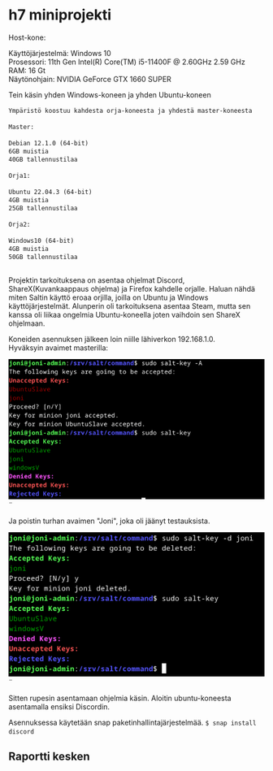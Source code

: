 # h7 miniprojekti #

Host-kone:

Käyttöjärjestelmä: Windows 10  
Prosessori: 11th Gen Intel(R) Core(TM) i5-11400F @ 2.60GHz   2.59 GHz  
RAM: 16 Gt  
Näytönohjain: NVIDIA GeForce GTX 1660 SUPER  


Tein käsin yhden Windows-koneen ja yhden Ubuntu-koneen
```
Ympäristö koostuu kahdesta orja-koneesta ja yhdestä master-koneesta

Master:

Debian 12.1.0 (64-bit)
6GB muistia
40GB tallennustilaa

Orja1:

Ubuntu 22.04.3 (64-bit)
4GB muistia
25GB tallennustilaa

Orja2:

Windows10 (64-bit)
4GB muistia
50GB tallennustilaa


```

Projektin tarkoituksena on asentaa ohjelmat Discord, ShareX(Kuvankaappaus ohjelma) ja Firefox kahdelle orjalle. Haluan nähdä miten Saltin käyttö eroaa orjilla, joilla on Ubuntu ja Windows käyttöjärjestelmät. Alunperin oli tarkoituksena asentaa Steam, mutta sen kanssa oli liikaa ongelmia Ubuntu-koneella joten vaihdoin sen ShareX ohjelmaan. 

Koneiden asennuksen jälkeen loin niille lähiverkon 192.168.1.0.  
Hyväksyin avaimet masterilla:  

![alt text](https://github.com/faltjon/infra-as-code/blob/main/h7/kuvat/1-avaimet.png " ")¨

Ja poistin turhan avaimen "Joni", joka oli jäänyt testauksista.

![alt text](https://github.com/faltjon/infra-as-code/blob/main/h7/kuvat/2-poisto.png " ")¨

Sitten rupesin asentamaan ohjelmia käsin. Aloitin ubuntu-koneesta asentamalla ensiksi Discordin.

Asennuksessa käytetään snap paketinhallintajärjestelmää. `$ snap install discord`


## Raportti kesken ##

